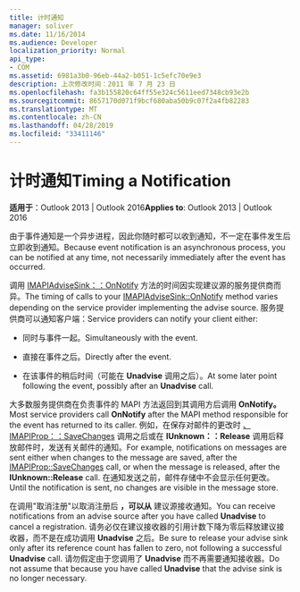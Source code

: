 ```yaml
---
title: 计时通知
manager: soliver
ms.date: 11/16/2014
ms.audience: Developer
localization_priority: Normal
api_type:
- COM
ms.assetid: 6981a3b0-96eb-44a2-b051-1c5efc70e9e3
description: 上次修改时间：2011 年 7 月 23 日
ms.openlocfilehash: fa3b155820c64ff55e324c5611eed7348cb93e2b
ms.sourcegitcommit: 8657170d071f9bcf680aba50b9c07f2a4fb82283
ms.translationtype: MT
ms.contentlocale: zh-CN
ms.lasthandoff: 04/28/2019
ms.locfileid: "33411146"
---
```

# <a name="timing-a-notification"></a><span data-ttu-id="e432c-103">计时通知</span><span class="sxs-lookup"><span data-stu-id="e432c-103">Timing a Notification</span></span>

  
  
<span data-ttu-id="e432c-104">**适用于**：Outlook 2013 | Outlook 2016</span><span class="sxs-lookup"><span data-stu-id="e432c-104">**Applies to**: Outlook 2013 | Outlook 2016</span></span> 
  
<span data-ttu-id="e432c-105">由于事件通知是一个异步进程，因此你随时都可以收到通知，不一定在事件发生后立即收到通知。</span><span class="sxs-lookup"><span data-stu-id="e432c-105">Because event notification is an asynchronous process, you can be notified at any time, not necessarily immediately after the event has occurred.</span></span>
  
 <span data-ttu-id="e432c-106">调用 [IMAPIAdviseSink：：OnNotify](imapiadvisesink-onnotify.md) 方法的时间因实现建议源的服务提供商而异。</span><span class="sxs-lookup"><span data-stu-id="e432c-106">The timing of calls to your [IMAPIAdviseSink::OnNotify](imapiadvisesink-onnotify.md) method varies depending on the service provider implementing the advise source.</span></span> <span data-ttu-id="e432c-107">服务提供商可以通知客户端：</span><span class="sxs-lookup"><span data-stu-id="e432c-107">Service providers can notify your client either:</span></span> 
  
- <span data-ttu-id="e432c-108">同时与事件一起。</span><span class="sxs-lookup"><span data-stu-id="e432c-108">Simultaneously with the event.</span></span>
    
- <span data-ttu-id="e432c-109">直接在事件之后。</span><span class="sxs-lookup"><span data-stu-id="e432c-109">Directly after the event.</span></span>
    
- <span data-ttu-id="e432c-110">在该事件的稍后时间（可能在 **Unadvise** 调用之后）。</span><span class="sxs-lookup"><span data-stu-id="e432c-110">At some later point following the event, possibly after an **Unadvise** call.</span></span> 
    
<span data-ttu-id="e432c-111">大多数服务提供商在负责事件的 MAPI 方法返回到其调用方后调用 **OnNotify。**</span><span class="sxs-lookup"><span data-stu-id="e432c-111">Most service providers call **OnNotify** after the MAPI method responsible for the event has returned to its caller.</span></span> <span data-ttu-id="e432c-112">例如，在保存对邮件的更改时 [、IMAPIProp：：SaveChanges](imapiprop-savechanges.md) 调用之后或在 **IUnknown：：Release** 调用后释放邮件时，发送有关邮件的通知。</span><span class="sxs-lookup"><span data-stu-id="e432c-112">For example, notifications on messages are sent either when changes to the message are saved, after the [IMAPIProp::SaveChanges](imapiprop-savechanges.md) call, or when the message is released, after the **IUnknown::Release** call.</span></span> <span data-ttu-id="e432c-113">在通知发送之前，邮件存储中不会显示任何更改。</span><span class="sxs-lookup"><span data-stu-id="e432c-113">Until the notification is sent, no changes are visible in the message store.</span></span> 
  
<span data-ttu-id="e432c-114">在调用"取消注册"以取消注册后 **，可以从** 建议源接收通知。</span><span class="sxs-lookup"><span data-stu-id="e432c-114">You can receive notifications from an advise source after you have called **Unadvise** to cancel a registration.</span></span> <span data-ttu-id="e432c-115">请务必仅在建议接收器的引用计数下降为零后释放建议接收器，而不是在成功调用 **Unadvise** 之后。</span><span class="sxs-lookup"><span data-stu-id="e432c-115">Be sure to release your advise sink only after its reference count has fallen to zero, not following a successful **Unadvise** call.</span></span> <span data-ttu-id="e432c-116">请勿假定由于您调用了 **Unadvise** 而不再需要通知接收器。</span><span class="sxs-lookup"><span data-stu-id="e432c-116">Do not assume that because you have called **Unadvise** that the advise sink is no longer necessary.</span></span> 
  

